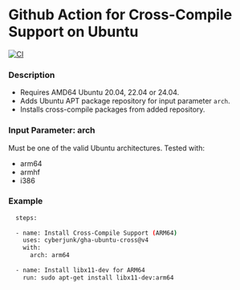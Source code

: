 # Github Action for Cross-Compile Support on Ubuntu

[![CI](https://github.com/cyberjunk/gha-ubuntu-cross/actions/workflows/main.yml/badge.svg)](https://github.com/cyberjunk/gha-ubuntu-cross/actions/workflows/main.yml)

### Description

* Requires AMD64 Ubuntu 20.04, 22.04 or 24.04.
* Adds Ubuntu APT package repository for input parameter `arch`.
* Installs cross-compile packages from added repository.

### Input Parameter: arch

Must be one of the valid Ubuntu architectures. Tested with:

* arm64
* armhf
* i386

### Example
 
```bash
  steps:
  
  - name: Install Cross-Compile Support (ARM64)
    uses: cyberjunk/gha-ubuntu-cross@v4
    with:
      arch: arm64
      
  - name: Install libx11-dev for ARM64
    run: sudo apt-get install libx11-dev:arm64
    
```
